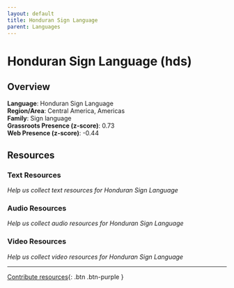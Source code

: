 ```yaml
---
layout: default
title: Honduran Sign Language
parent: Languages
---
```


# Honduran Sign Language (hds)

## Overview

**Language**: Honduran Sign Language  
**Region/Area**: Central America, Americas  
**Family**: Sign language  
**Grassroots Presence (z-score)**: 0.73  
**Web Presence (z-score)**: -0.44  

## Resources

### Text Resources
*Help us collect text resources for Honduran Sign Language*

### Audio Resources
*Help us collect audio resources for Honduran Sign Language*

### Video Resources
*Help us collect video resources for Honduran Sign Language*

---

[Contribute resources](https://forms.office.com/e/1SfLJx3u1r){: .btn .btn-purple }
